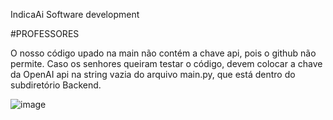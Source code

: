 IndicaAi Software development

#PROFESSORES

O nosso código upado na main não contém a chave api, pois o github não permite. Caso os senhores queiram testar o código, devem colocar a chave da OpenAI api na string vazia do arquivo main.py, que está dentro do subdiretório Backend.

![image](https://github.com/user-attachments/assets/fe5a2530-419a-4dd4-a28c-c4a13a5d0443)
